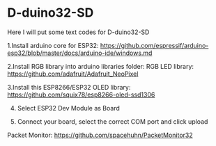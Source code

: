 # D-duino32-SD
Here I will put some text codes for D-duino32-SD

1.Install arduino core for ESP32:
https://github.com/espressif/arduino-esp32/blob/master/docs/arduino-ide/windows.md

2.Install RGB library into arduino libraries folder:
RGB LED library: https://github.com/adafruit/Adafruit_NeoPixel

3.Install this ESP8266/ESP32 OLED library: https://github.com/squix78/esp8266-oled-ssd1306

4. Select ESP32 Dev Module as Board

5. Connect your board, select the correct COM port and click upload


Packet Monitor: https://github.com/spacehuhn/PacketMonitor32
